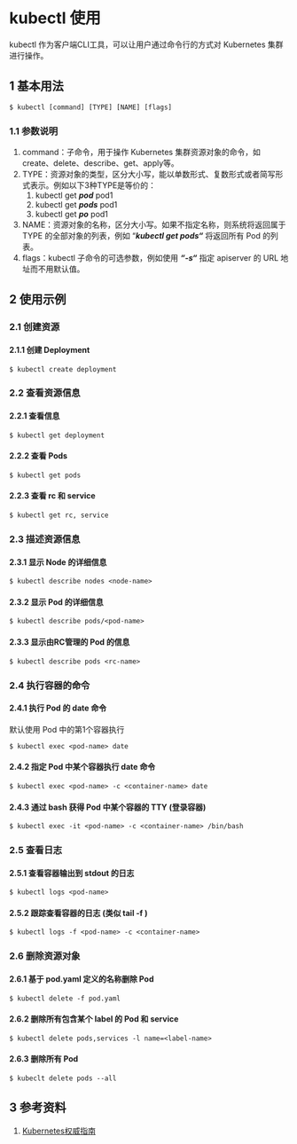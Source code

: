 # kubectl 使用

kubectl 作为客户端CLI工具，可以让用户通过命令行的方式对 Kubernetes 集群进行操作。

## 1 基本用法

```text
$ kubectl [command] [TYPE] [NAME] [flags]
```

### 1.1 参数说明

1. command：子命令，用于操作 Kubernetes 集群资源对象的命令，如create、delete、describe、get、apply等。
2. TYPE：资源对象的类型，区分大小写，能以单数形式、复数形式或者简写形式表示。例如以下3种TYPE是等价的：
   1. kubectl get _**pod**_ pod1
   2. kubectl get _**pods**_ pod1
   3. kubectl get _**po**_ pod1
3. NAME：资源对象的名称，区分大小写。如果不指定名称，则系统将返回属于 TYPE 的全部对象的列表，例如 “_**kubectl get pods“**_ 将返回所有 Pod 的列表。
4. flags：kubectl 子命令的可选参数，例如使用 _**“-s“**_ 指定 apiserver 的 URL 地址而不用默认值。

## 2 使用示例

### 2.1 创建资源

#### 2.1.1 创建 Deployment

```text
$ kubectl create deployment

```

### 2.2 查看资源信息

#### 2.2.1 查看信息

```text
$ kubectl get deployment

```

#### 2.2.2 查看 Pods

```text
$ kubectl get pods

```

#### 2.2.3 查看 rc 和 service

```text
$ kubectl get rc, service

```

### 2.3 描述资源信息

#### 2.3.1 显示 Node 的详细信息

```text
$ kubectl describe nodes <node-name>

```

#### 2.3.2 显示 Pod 的详细信息

```text
$ kubectl describe pods/<pod-name>

```

#### 2.3.3 显示由RC管理的 Pod 的信息

```text
$ kubectl describe pods <rc-name>
```

### 2.4 执行容器的命令

#### 2.4.1 执行 Pod 的 date 命令

默认使用 Pod 中的第1个容器执行

```text
$ kubectl exec <pod-name> date

```

####  2.4.2 指定 Pod 中某个容器执行 date 命令

```text
$ kubectl exec <pod-name> -c <container-name> date

```

#### 2.4.3 通过 bash 获得 Pod 中某个容器的 TTY \(登录容器\)

```text
$ kubectl exec -it <pod-name> -c <container-name> /bin/bash

```

### 2.5 查看日志

#### 2.5.1 查看容器输出到 stdout 的日志

```text
$ kubectl logs <pod-name>

```

#### 2.5.2 跟踪查看容器的日志 \(类似 tail -f \)

```text
$ kubectl logs -f <pod-name> -c <container-name>

```

### 2.6 删除资源对象

#### 2.6.1 基于 pod.yaml 定义的名称删除 Pod

```text
$ kubectl delete -f pod.yaml

```

#### 2.6.2 删除所有包含某个 label 的 Pod 和 service

```text
$ kubectl delete pods,services -l name=<label-name>

```

#### 2.6.3 删除所有 Pod

```text
$ kubeclt delete pods --all

```

## 3 参考资料

1. [Kubernetes权威指南](https://book.douban.com/subject/27112874/)

